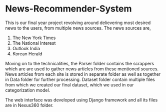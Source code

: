 # News-Recommender-System
This is our final year project revolving around delievering most desired news to the users, from multiple news sources. The news sources are,
1) The New York Times
2) The National Interest
3) Outlook India
4) Korean Herald

Moving on to the technicalities, the Parser folder contains the scrappers which are are used to gather news articles from these mentioned sources. News articles from each site is stored in separate folder as well as together in Data folder for further processing. Dataset folder contain multiple files from which we created our final dataset, which we used in our categorization model.

The web interface was developed using Django framework and all its files are in Nexus360 folder.
